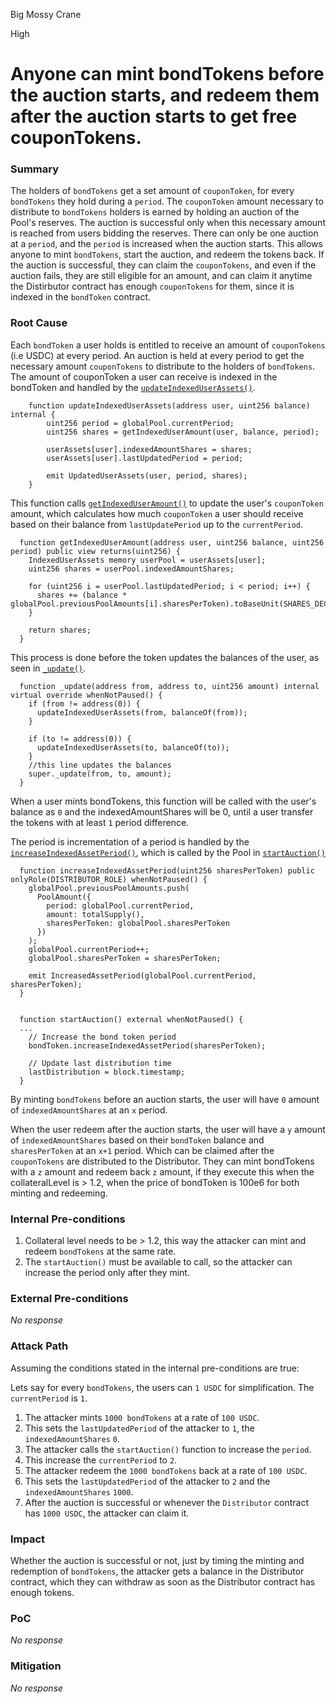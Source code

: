 Big Mossy Crane

High

# Anyone can mint bondTokens before the auction starts, and redeem them after the auction starts to get free couponTokens.

### Summary

The holders of `bondTokens` get a set amount of `couponToken`, for every `bondTokens` they hold during a `period`. The `couponToken` amount necessary to distribute to `bondTokens` holders is earned by holding an auction of the Pool's reserves. The auction is successful only when this necessary amount is reached from users bidding the reserves. There can only be one auction at a `period`, and the `period` is increased when the auction starts. This allows anyone to mint `bondTokens`, start the auction, and redeem the tokens back. If the auction is successful, they can claim the `couponTokens`, and even if the auction fails, they are still eligible for an amount, and can claim it anytime the Distirbutor contract has enough `couponTokens` for them, since it is indexed in the `bondToken` contract.

### Root Cause

Each `bondToken` a user holds is entitled to receive an amount of `couponTokens` (i.e USDC) at every period. An auction is held at every period to get the necessary amount `couponTokens` to distribute to the holders of `bondTokens`. The amount of couponToken a user can receive is indexed in the bondToken and handled by the [`updateIndexedUserAssets()`](https://github.com/sherlock-audit/2024-12-plaza-finance/blob/main/plaza-evm/src/BondToken.sol#L172-L179).

```solidity
    function updateIndexedUserAssets(address user, uint256 balance) internal {
        uint256 period = globalPool.currentPeriod;
        uint256 shares = getIndexedUserAmount(user, balance, period);

        userAssets[user].indexedAmountShares = shares;
        userAssets[user].lastUpdatedPeriod = period;

        emit UpdatedUserAssets(user, period, shares);
    }
```


 This function calls [`getIndexedUserAmount()`](https://github.com/sherlock-audit/2024-12-plaza-finance/blob/main/plaza-evm/src/BondToken.sol#L190C1-L199C4) to update the user's `couponToken` amount, which calculates how much `couponToken` a user should receive based on their balance from `lastUpdatePeriod` up to the `currentPeriod`.

```solidity
  function getIndexedUserAmount(address user, uint256 balance, uint256 period) public view returns(uint256) {
    IndexedUserAssets memory userPool = userAssets[user];
    uint256 shares = userPool.indexedAmountShares;

    for (uint256 i = userPool.lastUpdatedPeriod; i < period; i++) {
      shares += (balance * globalPool.previousPoolAmounts[i].sharesPerToken).toBaseUnit(SHARES_DECIMALS);
    }

    return shares;
  }
```

This process is done before the token updates the balances of the user, as seen in [`_update()`](https://github.com/sherlock-audit/2024-12-plaza-finance/blob/main/plaza-evm/src/BondToken.sol#L154-L164).

```solidity 
  function _update(address from, address to, uint256 amount) internal virtual override whenNotPaused() {
    if (from != address(0)) {
      updateIndexedUserAssets(from, balanceOf(from));
    }

    if (to != address(0)) {
      updateIndexedUserAssets(to, balanceOf(to));
    }
    //this line updates the balances 
    super._update(from, to, amount);
  }
```

When a user mints bondTokens, this function will be called with the user's balance as `0` and the indexedAmountShares will be 0, until a user transfer the tokens with at least `1` period difference.

The period is incrementation of a period is handled by the [`increaseIndexedAssetPeriod()`](https://github.com/sherlock-audit/2024-12-plaza-finance/blob/main/plaza-evm/src/BondToken.sol#L217-L228), which is called by the Pool in [`startAuction()`](https://github.com/sherlock-audit/2024-12-plaza-finance/blob/main/plaza-evm/src/Pool.sol#L530-L570)

```solidity
  function increaseIndexedAssetPeriod(uint256 sharesPerToken) public onlyRole(DISTRIBUTOR_ROLE) whenNotPaused() {
    globalPool.previousPoolAmounts.push(
      PoolAmount({
        period: globalPool.currentPeriod,
        amount: totalSupply(),
        sharesPerToken: globalPool.sharesPerToken
      })
    );
    globalPool.currentPeriod++;
    globalPool.sharesPerToken = sharesPerToken;

    emit IncreasedAssetPeriod(globalPool.currentPeriod, sharesPerToken);
  }


  function startAuction() external whenNotPaused() {
  ...
    // Increase the bond token period
    bondToken.increaseIndexedAssetPeriod(sharesPerToken);

    // Update last distribution time
    lastDistribution = block.timestamp;
  }

```
By minting `bondTokens` before an auction starts, the user will have `0` amount of `indexedAmountShares` at an `x` period. 

When the user redeem after the auction starts, the user will have a `y` amount of `indexedAmountShares` based on their `bondToken` balance and `sharesPerToken` at an `x+1` period. Which can be claimed after the `couponTokens` are distributed to the Distributor. They can mint bondTokens with a `z` amount and redeem back `z` amount, if they execute this when the collateralLevel is > 1.2, when the price of bondToken is 100e6 for both minting and redeeming.

### Internal Pre-conditions

1. Collateral level needs to be > 1.2, this way the attacker can mint and redeem `bondTokens` at the same rate. 
2. The `startAuction()` must be available to call, so the attacker can increase the period only after they mint.

### External Pre-conditions

_No response_

### Attack Path

Assuming the conditions stated in the internal pre-conditions are true:

Lets say for every `bondTokens`, the users can `1 USDC` for simplification. The `currentPeriod` is `1`.

1. The attacker mints `1000 bondTokens` at a rate of `100 USDC`.
2. This sets the `lastUpdatedPeriod` of the attacker to `1`, the `indexedAmountShares` `0`.
3. The attacker calls the `startAuction()` function to increase the `period`.
4. This increase the `currentPeriod` to `2`.
5. The attacker redeem the `1000 bondTokens` back at a rate of `100 USDC`.
6. This sets the `lastUpdatedPeriod` of the attacker to `2` and the `indexedAmountShares` `1000`.
7. After the auction is successful or whenever the `Distributor` contract has `1000 USDC`, the attacker can claim it.

### Impact

Whether the auction is successful or not, just by timing the minting and redemption of `bondTokens`,  the attacker gets a balance in the Distributor contract, which they can withdraw as soon as the Distributor contract has enough tokens. 

### PoC

_No response_

### Mitigation

_No response_